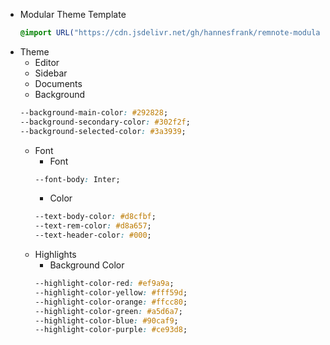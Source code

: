 - Modular Theme Template
  ```css
  @import URL("https://cdn.jsdelivr.net/gh/hannesfrank/remnote-modular-theme-template@main/main.css");
  ```
- Theme
  - Editor
  - Sidebar
  - Documents
  - Background
  ```css
  --background-main-color: #292828;
  --background-secondary-color: #302f2f;
  --background-selected-color: #3a3939;
  ```
  - Font
    - Font
    ```css
    --font-body: Inter;
    ```
    - Color
    ```css
    --text-body-color: #d8cfbf;
    --text-rem-color: #d8a657;
    --text-header-color: #000;
    ```
  - Highlights
    - Background Color
    ```css
    --highlight-color-red: #ef9a9a;
    --highlight-color-yellow: #fff59d;
    --highlight-color-orange: #ffcc80;
    --highlight-color-green: #a5d6a7;
    --highlight-color-blue: #90caf9;
    --highlight-color-purple: #ce93d8;
    ```
